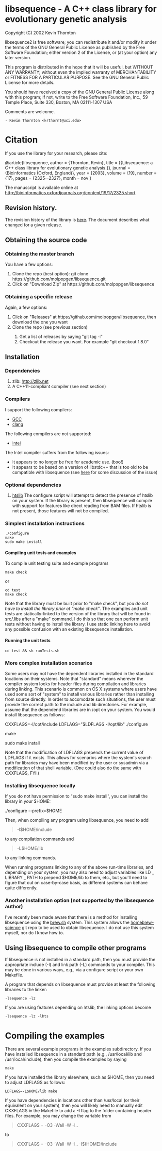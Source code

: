 # libsequence - A C++ class library for evolutionary genetic analysis



  Copyright (C) 2002 Kevin Thornton

  libsequence2 is free software; you can redistribute it and/or modify
  it under the terms of the GNU General Public License as published by
  the Free Software Foundation; either version 2 of the License, or
  (at your option) any later version.

  This program is distributed in the hope that it will be useful,
  but WITHOUT ANY WARRANTY; without even the implied warranty of
  MERCHANTABILITY or FITNESS FOR A PARTICULAR PURPOSE.  See the
  GNU General Public License for more details.

  You should have received a copy of the GNU General Public License
  along with this program; if not, write to the Free Software
  Foundation, Inc., 59 Temple Place, Suite 330, Boston, MA  02111-1307  USA

Comments are welcome.

	- Kevin Thornton <krthornt@uci.edu>

# Citation

If you use the library for your research, please cite:

@article{libsequence,
author = {Thornton, Kevin},
title = {{Libsequence: a C++ class library for evolutionary genetic analysis.}},
journal = {Bioinformatics (Oxford, England)},
year = {2003},
volume = {19},
number = {17},
pages = {2325--2327},
month = nov
}

The manuscript is available online at http://bioinformatics.oxfordjournals.org/content/19/17/2325.short

## Revision history.

The revision history of the library is [here](REVISION_HISTORY.md).  The document describes what changed for a given release.

## Obtaining the source code

### Obtaining the master branch
You have a few options:
<ol>
<li> Clone the repo (best option): git clone https://github.com/molpopgen/libsequence.git</li>
<li> Click on "Download Zip" at https://github.com/molpopgen/libsequence </li>
</ol>

### Obtaining a specific release
Again, a few options:
<ol>
<li> Click on "Releases" at https://github.com/molpopgen/libsequence, then download the one you want </li>
<li> Clone the repo (see previous section)</li>
<ol>
<li> Get a list of releases by saying "git tag -l" </li>
<li> Checkout the release you want.  For example "git checkout 1.8.0"</li>
</ol>
</ol>

## Installation

### Dependencies

1. zlib: http://zlib.net
2. A C++11-compliant compiler (see next section)

### Compilers

I support the following compilers:

* [GCC](http://gcc.gnu.org)
* [clang](http://clang.llvm.org)

The following compilers are not supported:

* [Intel](https://software.intel.com/en-us/intel-compilers)

The Intel compiler suffers from the following issues:

* It appears to no longer be free for academic use. (boo!)
* It appears to be based on a version of libstdc++ that is too old to be compatible with libsequence (see [here](https://github.com/molpopgen/libsequence/pull/4) for some discussion of the issue)

### Optional dependencies

1. [htslib](http://htslib.org) The configure script will attempt to detect the presence of htslib on your system.  If the library is present, then libsequence will compile with support for features like direct reading from BAM files.  If htslib is not present, those features will not be compiled.
   
### Simplest installation instructions

~~~
./configure
make
sudo make install
~~~

#### Compiling unit tests and examples

To compile unit testing suite and example programs

```
make check
```

or

```
cd test
make check
```

Note that the library must be built prior to "make check", but _you do not have to install the library prior ot "make check"_.  The examples and unit tests are statically-linked to the version of the library that will be found in src/.libs after a "make" command.  I do this so that one can perform unit tests without having to install the library.  I use static linking here to avoid any possible confusion with an existing libsequence installation.

#### Running the unit tests

```
cd test && sh runTests.sh
```

### More complex installation scenarios

Some users may not have the dependent libraries installed in the standard locations on their systems.  Note that "standard" means wherever the compiler system looks for header files during compilation and libraries during linking.  This scenario is common on OS X systems where users have used some sort of "system" to install various libraries rather than installing from source directly.  In order to accomodate such situations, the user must provide the correct path to the include and lib directories.  For example, assume that the dependend libraries are in /opt on your system.  You would install libsequence as follows:

CXXFLAGS=-I/opt/include LDFLAGS="$LDFLAGS -l/opt/lib" ./configure

make

sudo make install

Note that the modification of LDFLAGS prepends the current value of LDFLAGS if it exists.  This allows for scenarios where the system's search path for libraries may have been modified by the user or sysadmin via a modification of that shell variable.  (One could also do the same with CXXFLAGS, FYI.)

### Installing libsequence locally

If you do not have permission to "sudo make install", you can install the library in your $HOME:

./configure --prefix=$HOME

Then, when compiling any program using libsequence, you need to add

> -I$HOME/include

to any compilation commands and

> -L$HOME/lib

to any linking commands.

When running programs linking to any of the above run-time libraries, and depending on your system, you may also need to adjust variables like LD _ LIBRARY _ PATH to prepend $HOME/lib to them, etc., but you'll need to figure that out on case-by-case basis, as different systems can behave quite differently.

### Another installation option (not supported by the libsequence author)

I've recently been made aware that there is a method for installing libsequence using the [brew.sh](http://brew.sh/) system.  This system allows the [homebrew-science](https://github.com/Homebrew/homebrew-science) git repo to be used to obtain libsequence.  I do not use this system myself, nor do I know how to.

## Using libsequence to compile other programs

If libsequence is not installed in a standard path, then you must provide the appropriate include (-I) and link path (-L) commands to your compiler.  This may be done in various ways, e.g., via a configure script or your own Makefile.

A program that depends on libsequence must provide at least the following libraries to the linker:

```
-lsequence -lz 
```

If you are using features depending on htslib, the linking options become

```
-lsequence -lz -lhts
```

# Compiling the examples

There are several example programs in the examples subdirectory.  If you have installed libsequence in a standard path (e.g., /usr/local/lib and /usr/local/include), then you compile the examples by saying

```
make
```

If you have installed the library elsewhere, such as $HOME, then you need to adjust LDFLAGS as follows:

```
LDFLAGS=-L$HOME/lib make
```

If you have dependencies in locations other than /usr/local (or their equivalent on your system), then you will likely need to manually edit CXXFLAGS in the Makefile to add a -I flag to the folder containing header files.  For example, you may change the variable from

> CXXFLAGS = -O3 -Wall -W -I..

to

> CXXFLAGS = -O3 -Wall -W -I.. -I$(HOME)/include
